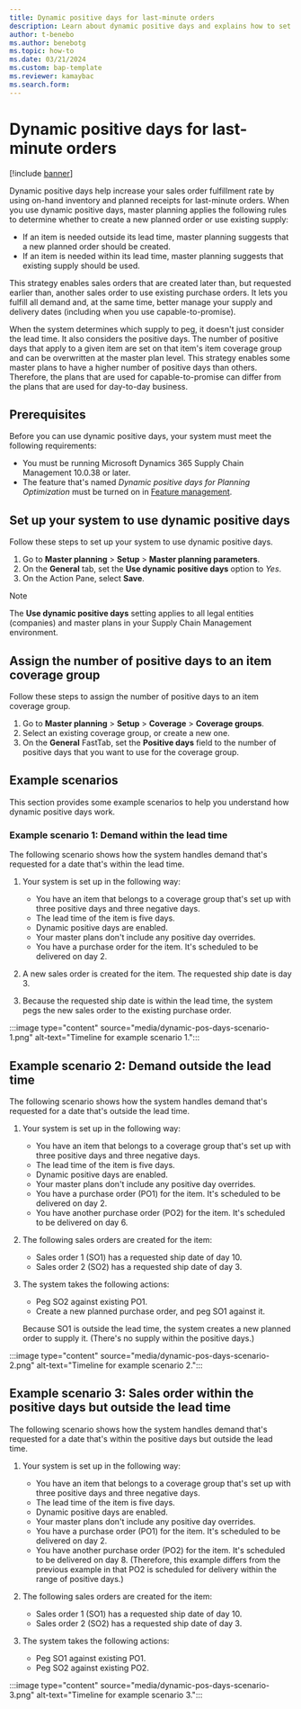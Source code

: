 ```yaml
---
title: Dynamic positive days for last-minute orders
description: Learn about dynamic positive days and explains how to set up and use them, including an outline on setting up your system to use dynamic positive days.
author: t-benebo
ms.author: benebotg
ms.topic: how-to
ms.date: 03/21/2024
ms.custom: bap-template
ms.reviewer: kamaybac
ms.search.form:
---
```


# Dynamic positive days for last-minute orders

[!include [banner](../includes/banner.md)]

Dynamic positive days help increase your sales order fulfillment rate by using on-hand inventory and planned receipts for last-minute orders. When you use dynamic positive days, master planning applies the following rules to determine whether to create a new planned order or use existing supply:

- If an item is needed outside its lead time, master planning suggests that a new planned order should be created.
- If an item is needed within its lead time, master planning suggests that existing supply should be used.

This strategy enables sales orders that are created later than, but requested earlier than, another sales order to use existing purchase orders. It lets you fulfill all demand and, at the same time, better manage your supply and delivery dates (including when you use capable-to-promise).

When the system determines which supply to peg, it doesn't just consider the lead time. It also considers the positive days. The number of positive days that apply to a given item are set on that item's item coverage group and can be overwritten at the master plan level. This strategy enables some master plans to have a higher number of positive days than others. Therefore, the plans that are used for capable-to-promise can differ from the plans that are used for day-to-day business.

## Prerequisites

Before you can use dynamic positive days, your system must meet the following requirements:

- You must be running Microsoft Dynamics 365 Supply Chain Management 10.0.38 or later.
- The feature that's named *Dynamic positive days for Planning Optimization* must be turned on in [Feature management](../../fin-ops-core/fin-ops/get-started/feature-management/feature-management-overview.md).

## Set up your system to use dynamic positive days

Follow these steps to set up your system to use dynamic positive days.

1. Go to **Master planning** \> **Setup** \> **Master planning parameters**.
1. On the **General** tab, set the **Use dynamic positive days** option to *Yes*.
1. On the Action Pane, select **Save**.

> [!NOTE]
> The **Use dynamic positive days** setting applies to all legal entities (companies) and master plans in your Supply Chain Management environment.

## Assign the number of positive days to an item coverage group

Follow these steps to assign the number of positive days to an item coverage group.

1. Go to **Master planning** \> **Setup** \> **Coverage** \> **Coverage groups**.
1. Select an existing coverage group, or create a new one.
1. On the **General** FastTab, set the **Positive days** field to the number of positive days that you want to use for the coverage group.

## Example scenarios

This section provides some example scenarios to help you understand how dynamic positive days work.

### Example scenario 1: Demand within the lead time

The following scenario shows how the system handles demand that's requested for a date that's within the lead time.

1. Your system is set up in the following way:

    - You have an item that belongs to a coverage group that's set up with three positive days and three negative days.
    - The lead time of the item is five days.
    - Dynamic positive days are enabled.
    - Your master plans don't include any positive day overrides.
    - You have a purchase order for the item. It's scheduled to be delivered on day 2.

1. A new sales order is created for the item. The requested ship date is day 3.
1. Because the requested ship date is within the lead time, the system pegs the new sales order to the existing purchase order.

:::image type="content" source="media/dynamic-pos-days-scenario-1.png" alt-text="Timeline for example scenario 1.":::

## Example scenario 2: Demand outside the lead time

The following scenario shows how the system handles demand that's requested for a date that's outside the lead time.

1. Your system is set up in the following way:

    - You have an item that belongs to a coverage group that's set up with three positive days and three negative days.
    - The lead time of the item is five days.
    - Dynamic positive days are enabled.
    - Your master plans don't include any positive day overrides.
    - You have a purchase order (PO1) for the item. It's scheduled to be delivered on day 2.
    - You have another purchase order (PO2) for the item. It's scheduled to be delivered on day 6.

1. The following sales orders are created for the item:

    - Sales order 1 (SO1) has a requested ship date of day 10.
    - Sales order 2 (SO2) has a requested ship date of day 3.

1. The system takes the following actions:

    - Peg SO2 against existing PO1.
    - Create a new planned purchase order, and peg SO1 against it.

    Because SO1 is outside the lead time, the system creates a new planned order to supply it. (There's no supply within the positive days.)

:::image type="content" source="media/dynamic-pos-days-scenario-2.png" alt-text="Timeline for example scenario 2.":::

## Example scenario 3: Sales order within the positive days but outside the lead time

The following scenario shows how the system handles demand that's requested for a date that's within the positive days but outside the lead time.

1. Your system is set up in the following way:

    - You have an item that belongs to a coverage group that's set up with three positive days and three negative days.
    - The lead time of the item is five days.
    - Dynamic positive days are enabled.
    - Your master plans don't include any positive day overrides.
    - You have a purchase order (PO1) for the item. It's scheduled to be delivered on day 2.
    - You have another purchase order (PO2) for the item. It's scheduled to be delivered on day 8. (Therefore, this example differs from the previous example in that PO2 is scheduled for delivery within the range of positive days.)

1. The following sales orders are created for the item:

    - Sales order 1 (SO1) has a requested ship date of day 10.
    - Sales order 2 (SO2) has a requested ship date of day 3.

1. The system takes the following actions:

    - Peg SO1 against existing PO1.
    - Peg SO2 against existing PO2.

:::image type="content" source="media/dynamic-pos-days-scenario-3.png" alt-text="Timeline for example scenario 3.":::
